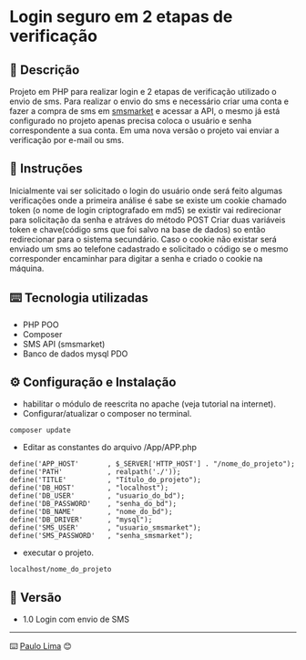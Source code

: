 # Login seguro em 2 etapas de verificação

## 🚀 Descrição
Projeto em PHP para realizar login e 2 etapas de verificação utilizado o envio de sms. Para realizar o envio do sms e necessário criar uma conta e fazer a compra de sms em [smsmarket](https://www.smsmarket.com.br/pt/) e acessar a API, o mesmo já está configurado no projeto apenas precisa coloca o usuário e senha correspondente a sua conta. Em uma nova versão o projeto vai enviar a verificação por e-mail ou sms.

## 🔧 Instruções
Inicialmente vai ser solicitado o login do usuário onde será feito algumas verificações onde a primeira análise é sabe se existe um cookie chamado token (o nome de login criptografado em md5) se existir vai redirecionar para solicitação da senha e atráves do método POST Criar duas variáveis token e chave(código sms que foi salvo na base de dados) so então redirecionar para o sistema secundário. Caso o cookie não existar será enviado um sms ao telefone cadastrado e solicitado o código se o mesmo corresponder encaminhar para digitar a senha e criado o cookie na máquina.

## ⌨️ Tecnologia utilizadas
 - PHP POO
 - Composer
 - SMS API (smsmarket)
 - Banco de dados mysql PDO
 
## ⚙️ Configuração e Instalação
 - habilitar o módulo de reescrita no apache (veja tutorial na internet).
 - Configurar/atualizar o composer no terminal.
 
```
composer update
```

 - Editar as constantes do  arquivo /App/APP.php
  
 ```
define('APP_HOST'       , $_SERVER['HTTP_HOST'] . "/nome_do_projeto");
define('PATH'           , realpath('./'));
define('TITLE'          , "Título_do_projeto");
define('DB_HOST'        , "localhost");
define('DB_USER'        , "usuario_do_bd");
define('DB_PASSWORD'    , "senha_do_bd");
define('DB_NAME'        , "nome_do_bd");
define('DB_DRIVER'      , "mysql");
define('SMS_USER'       , "usuario_smsmarket");
define('SMS_PASSWORD'   , "senha_smsmarket");
```
 
 - executar o projeto.
 
```
localhost/nome_do_projeto
```


## 📌 Versão

- 1.0 Login com envio de SMS

---
⌨️ [Paulo Lima](https://github.com/paulolima2008) 😊